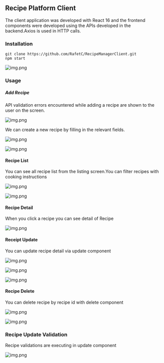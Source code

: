 ## Recipe Platform Client
The client application was developed with React 16 and the frontend components were developed using 
the APIs developed in the backend.Axios is used in HTTP calls.

### Installation
```
git clone https://github.com/RafetC/RecipeManagerClient.git
npm start
```

![img.png](/src/images/recipeclientstart.png)

### Usage 
##### Add Recipe
API validation errors encountered while adding a recipe are shown to the user on the screen.

![img.png](/src/images/addingvalidationerror.png)

We can create a new recipe by filling in the relevant fields.

![img.png](/src/images/addrecipe1.png)

![img.png](/src/images/addrecipe2.png)

#### Recipe List
You can see all recipe list from the listing screen.You can filter recipes 
with cooking instructions

![img.png](/src/images/recipelist1.png)

![img.png](/src/images/recipelist2.png)

#### Recipe Detail
When you click a recipe you can see detail of Recipe

![img.png](/src/images/recipedetail1.png)

#### Receipt Update
You can update recipe detail via update component

![img.png](/src/images/recipeupdate1.png)

![img.png](/src/images/recipeupdate2.png)

![img.png](/src/images/recipeupdate3.png)

#### Recipe Delete

You can delete recipe by recipe id with delete component

![img.png](/src/images/recipedelete1.png)

![img.png](/src/images/recipedelete2.png)

### Recipe Update Validation

Recipe validations are executing in update component

![img.png](/src/images/recipeupdatevalidation1.png)
